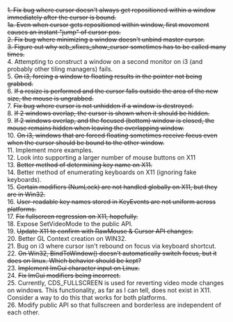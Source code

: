~~1. Fix bug where cursor doesn't always get repositioned within a window immediately after the cursor is bound.~~<br />
~~1a. Even when cursor gets repositioned within window, first movement causes an instant "jump" of cursor pos.~~<br />
~~2. Fix bug where minimizing a window doesn't unbind master cursor.~~<br />
~~3. Figure out why xcb_xfixes_show_cursor sometimes has to be called many times.~~<br />
4. Attempting to construct a window on a second monitor on i3 (and probably other tiling managers) fails.<br />
5. ~~On i3, forcing a window to floating results in the pointer not being grabbed.~~<br />
6. ~~If a resize is performed and the cursor falls outside the area of the new size, the mouse is ungrabbed.~~<br />
7. ~~Fix bug where cursor is not unhidden if a window is destroyed.~~ <br />
8. ~~If 2 windows overlap, the cursor is shown when it should be hidden.~~<br />
9. ~~If 2 windows overlap, and the focused (bottom) window is closed, the mouse remains hidden when leaving the overlapping window.~~<br />
10. ~~On i3, windows that are forced floating sometimes receive focus even when the cursor should be bound to the other window.~~<br />
11. Implement more examples.<br />
12. Look into supporting a larger number of mouse buttons on X11<br />
13. ~~Better method of determining key name on X11.~~<br />
14. Better method of enumerating keyboards on X11 (ignoring fake keyboards).<br />
15. ~~Certain modifiers (NumLock) are not handled globally on X11, but they are in Win32.~~<br />
16. ~~User-readable key names stored in KeyEvents are not uniform across platforms.~~<br />
17. ~~Fix fullscreen regression on X11, hopefully.~~<br />
18. Expose SetVideoMode to the public API.<br />
19. ~~Update X11 to confirm with RawMouse & Cursor API changes.~~<br />
20. Better GL Context creation on WIN32.<br />
21. Bug on i3 where cursor isn't rebound on focus via keyboard shortcut.<br />
22. ~~On Win32, BindToWindow() doesn't automatically switch focus, but it does on linux. Which behavior should be kept?~~<br />
23. ~~Implement ImGui character input on Linux.~~<br />
24. ~~Fix ImGui modifiers being incorrect.~~<br />
25. Currently, CDS_FULLSCREEN is used for reverting video mode changes on windows. This functionality, as far as I can tell, does not exist in X11. Consider a way to do this that works for both platforms.<br />
26. Modify public API so that fullscreen and borderless are independent of each other.<br />